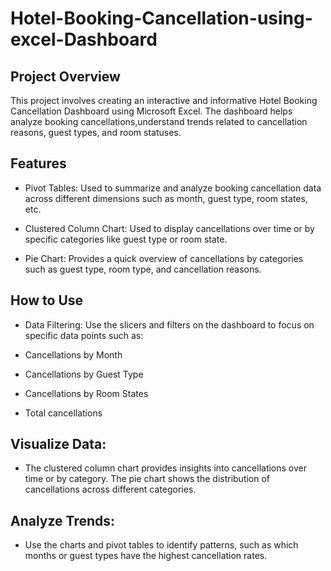 # Hotel-Booking-Cancellation-using-excel-Dashboard

## Project Overview
This project involves creating an interactive and informative Hotel Booking Cancellation Dashboard using Microsoft Excel. The dashboard helps analyze booking cancellations,understand trends related to cancellation reasons, guest types, and room statuses.

## Features
* Pivot Tables: Used to summarize and analyze booking cancellation data across different dimensions such as month, guest type, room states, etc.

* Clustered Column Chart: Used to display cancellations over time or by specific categories like guest type or room state.

* Pie Chart: Provides a quick overview of cancellations by categories such as guest type, room type, and cancellation reasons.

## How to Use
* Data Filtering: Use the slicers and filters on the dashboard to focus on specific data points such as:

* Cancellations by Month

* Cancellations by Guest Type

* Cancellations by Room States

* Total cancellations


## Visualize Data: 
* The clustered column chart provides insights into cancellations over time or by category. The pie chart shows the distribution of cancellations across different categories.

## Analyze Trends: 
* Use the charts and pivot tables to identify patterns, such as which months or guest types have the highest cancellation rates.
